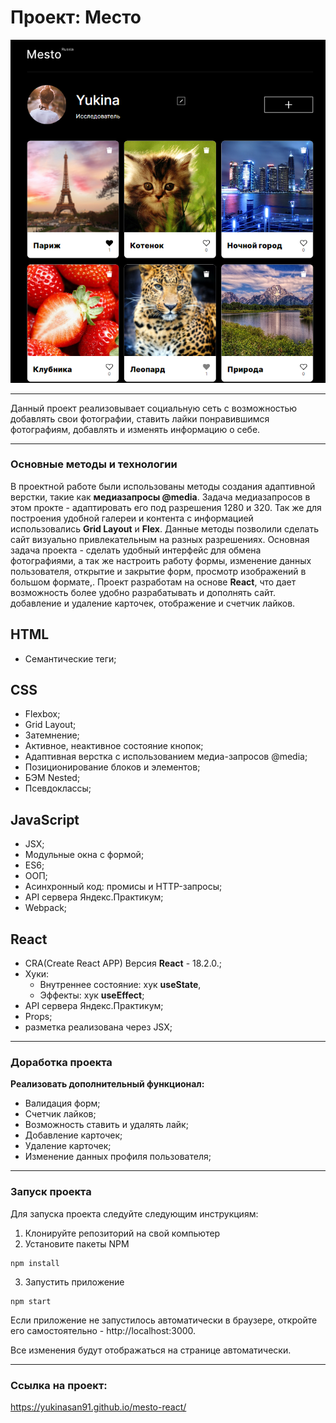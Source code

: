 # Проект: Место

![mesto](https://github.com/YukinaSan91/mesto/blob/main/src/images/mesto.png)
______________________

Данный проект реализовывает социальную сеть с возможностью добавлять свои фотографии, ставить лайки понравившимся фотографиям, добавлять и изменять информацию о себе.

______________________

### Основные методы и технологии

В проектной работе были использованы методы создания адаптивной верстки, такие как **медиазапросы @media**. Задача медиазапросов в этом прокте - адаптировать его под разрешения 1280 и 320.
Так же для построения удобной галереи и контента с информацией использовались **Grid Layout** и **Flex**. Данные методы позволили сделать сайт визуально привлекательным на разных разрешениях.
Основная задача проекта - сделать удобный интерфейс для обмена фотографиями, а так же настроить работу формы, изменение данных пользователя, открытие и закрытие форм, просмотр изображений в большом формате,. Проект разработам на основе **React**, что дает возможность более удобно разрабатывать и дополнять сайт.  добавление и удаление карточек,  отображение и счетчик лайков.

## HTML
- Семантические теги;

## CSS
- Flexbox;
- Grid Layout;
- Затемнение;
- Активное, неактивное состояние кнопок;
- Адаптивная верстка с использованием медиа-запросов @media;
- Позиционирование блоков и элементов;
- БЭМ Nested;
- Псевдоклассы;

## JavaScript
- JSX;
- Модульные окна с формой;
- ES6;
- ООП;
- Асинхронный код: промисы и HTTP-запросы;
- API сервера Яндекс.Практикум;
- Webpack;

## React
- CRA(Create React APP) Версия **React** - 18.2.0.;
- Хуки:
    - Внутреннее состояние: хук **useState**,
    - Эффекты: хук **useEffect**;
- API сервера Яндекс.Практикум;
- Props;
- разметка реализована через JSX;

______________________

### Доработка проекта

**Реализовать дополнительный функционал:** 
- Валидация форм;
- Счетчик лайков;
- Возможность ставить и удалять лайк;
- Добавление карточек;
- Удаление карточек;
- Изменение данных профиля пользователя;

______________________

### Запуск проекта

Для запуска проекта следуйте следующим инструкциям:

1. Клонируйте репозиторий на свой компьютер 
2. Установите пакеты NPM
```
npm install
```
3. Запустить приложение
```
npm start
```
Если приложение не запустилось автоматически в браузере, откройте его самостоятельно - http://localhost:3000.

Все изменения будут отображаться на странице автоматически.

______________________

### Ссылка на проект:

https://yukinasan91.github.io/mesto-react/
